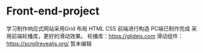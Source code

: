 # Front-end-project
学习制作响应式网站采用Grid 布局 HTML CSS 前端进行构造
PC端已制作完成
采用前端轮播库，更好的滑动效果。
轮播库：https://glidejs.com
滑动组件：https://scrollrevealjs.org/
暂未编辑

